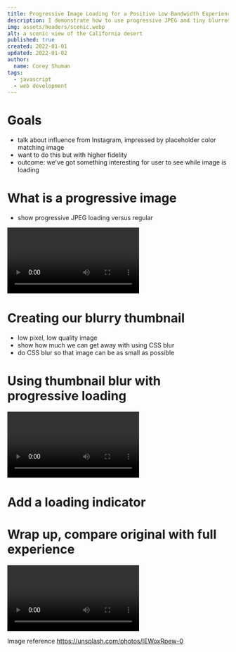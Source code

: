 ```yaml
---
title: Progressive Image Loading for a Positive Low Bandwidth Experience
description: I demonstrate how to use progressive JPEG and tiny blurred placeholder images to provide a positive low-bandwidth experience when using high quality or large images on a website.
img: assets/headers/scenic.webp
alt: a scenic view of the California desert
published: true
created: 2022-01-01
updated: 2022-01-02
author: 
  name: Corey Shuman
tags: 
  - javascript
  - web development
---
```


# Goals

- talk about influence from Instagram, impressed by placeholder color matching image
- want to do this but with higher fidelity
- outcome: we've got something interesting for user to see while image is loading

# What is a progressive image

- show progressive JPEG loading versus regular

<video playsinline controls>
    <source src="assets/posts/progressive-loading-demo/default-behavior.mp4" type="video/mp4">
</video>

# Creating our blurry thumbnail

- low pixel, low quality image
- show how much we can get away with using CSS blur
- do CSS blur so that image can be as small as possible

# Using thumbnail blur with progressive loading

<video playsinline controls>
    <source src="assets/posts/progressive-loading-demo/with-background-thumbnail.mp4" type="video/mp4">
</video>

# Add a loading indicator

# Wrap up, compare original with full experience

<video playsinline controls>
    <source src="assets/posts/progressive-loading-demo/with-loading.mp4" type="video/mp4">
</video>

Image reference
https://unsplash.com/photos/IEWoxRpew-0

<progressive-image src="assets/headers/car.webp" alt="a scenic desert" size="large" width="100%" >
</progresive-imge>
